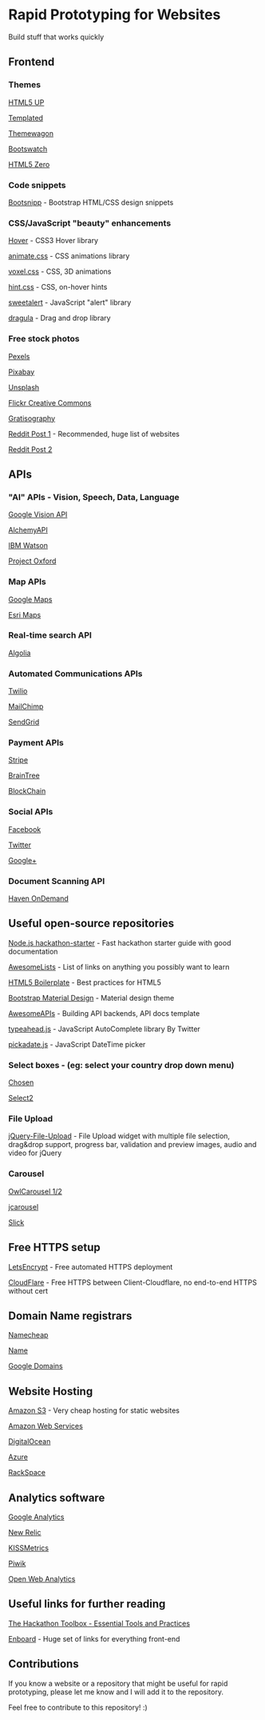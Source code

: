 # Rapid Prototyping for Websites

Build stuff that works quickly

## Frontend
### Themes

[HTML5 UP](http://html5up.net/)

[Templated](http://templated.co/)

[Themewagon](https://themewagon.com/?sortby=rating#skip-to-content)

[Bootswatch](https://bootswatch.com/)

[HTML5 Zero](http://www.html5zero.com/)

### Code snippets

[Bootsnipp](http://bootsnipp.com/) - Bootstrap HTML/CSS design snippets

### CSS/JavaScript "beauty" enhancements

[Hover](https://github.com/IanLunn/Hover) - CSS3 Hover library

[animate.css](https://github.com/daneden/animate.css) - CSS animations library

[voxel.css](https://github.com/HunterLarco/voxel.css) - CSS, 3D animations

[hint.css](https://github.com/chinchang/hint.css) - CSS, on-hover hints 

[sweetalert](https://github.com/t4t5/sweetalert) - JavaScript "alert" library

[dragula](https://github.com/bevacqua/dragula) - Drag and drop library


### Free stock photos

[Pexels](https://www.pexels.com/)

[Pixabay](https://pixabay.com/)

[Unsplash](https://unsplash.com/)

[Flickr Creative Commons](https://www.flickr.com/creativecommons/)

[Gratisography](http://www.gratisography.com/)

[Reddit Post 1](https://www.reddit.com/r/web_design/comments/2v5ts0/ultimate_collection_of_free_stock_photos_websites/) - Recommended, huge list of websites

[Reddit Post 2](https://www.reddit.com/r/Entrepreneur/comments/34iryg/what_are_the_best_royalty_free_stock_image_sites/)

## APIs
### "AI" APIs - Vision, Speech, Data, Language
[Google Vision API](https://cloud.google.com/vision/)

[AlchemyAPI](http://vision.alchemy.ai/)

[IBM Watson](http://www.ibm.com/smarterplanet/us/en/ibmwatson/developercloud/services-catalog.html)

[Project Oxford](https://www.projectoxford.ai/)

### Map APIs
[Google Maps](https://developers.google.com/maps/)

[Esri Maps](https://developers.arcgis.com/)

### Real-time search API
[Algolia](https://www.algolia.com/)

### Automated Communications APIs
[Twilio](https://www.twilio.com/api)

[MailChimp](https://apidocs.mailchimp.com/)

[SendGrid](https://sendgrid.com/docs/API_Reference/index.html)

### Payment APIs
[Stripe](https://stripe.com/docs/api#intro)

[BrainTree](https://www.braintreepayments.com/)

[BlockChain](https://blockchain.info/api)

### Social APIs
[Facebook](https://developers.facebook.com/)

[Twitter](https://dev.twitter.com/overview/documentation)

[Google+](https://developers.google.com/+/web/api/rest/)

### Document Scanning API
[Haven OnDemand](https://dev.havenondemand.com/apis/ocrdocument#overview)

## Useful open-source repositories

[Node.js hackathon-starter](https://github.com/sahat/hackathon-starter) - Fast hackathon starter guide with good documentation

[AwesomeLists](https://github.com/sindresorhus/awesome) - List of links on anything you possibly want to learn

[HTML5 Boilerplate](https://github.com/h5bp/html5-boilerplate) - Best practices for HTML5

[Bootstrap Material Design](https://github.com/FezVrasta/bootstrap-material-design) - Material design theme

[AwesomeAPIs](https://github.com/Kikobeats/awesome-api) - Building API backends, API docs template

[typeahead.js](https://github.com/twitter/typeahead.js) - JavaScript AutoComplete library By Twitter

[pickadate.js](https://github.com/amsul/pickadate.js) - JavaScript DateTime picker

### Select boxes - (eg: select your country drop down menu)

[Chosen](https://github.com/harvesthq/chosen) 

[Select2](https://github.com/select2/select2)

### File Upload 

[jQuery-File-Upload](https://github.com/blueimp/jQuery-File-Upload) - File Upload widget with multiple file selection, drag&drop support, progress bar, validation and preview images, audio and video for jQuery

### Carousel

[OwlCarousel 1/2](https://github.com/OwlFonk/OwlCarousel)

[jcarousel](https://github.com/jsor/jcarousel)

[Slick](https://github.com/kenwheeler/slick)

## Free HTTPS setup

[LetsEncrypt](https://letsencrypt.org/) - Free automated HTTPS deployment

[CloudFlare](https://www.cloudflare.com/ssl/) - Free HTTPS between Client-Cloudflare, no end-to-end HTTPS without cert

## Domain Name registrars
[Namecheap](https://www.namecheap.com/)

[Name](https://www.name.com/)

[Google Domains](https://domains.google.com/about/)

## Website Hosting
[Amazon S3](https://aws.amazon.com/s3/) - Very cheap hosting for static websites

[Amazon Web Services](https://aws.amazon.com/)

[DigitalOcean](https://www.digitalocean.com/)

[Azure](https://azure.microsoft.com/en-us/)

[RackSpace](https://www.rackspace.com/)

## Analytics software
[Google Analytics](https://www.google.com/analytics/)

[New Relic](http://newrelic.com/)

[KISSMetrics](https://www.kissmetrics.com/)

[Piwik](http://piwik.org/)

[Open Web Analytics](http://www.openwebanalytics.com/)

## Useful links for further reading

[The Hackathon Toolbox - Essential Tools and Practices](http://thecodeship.com/general/hackathon-toolbox-essential-tools-practices/)

[Enboard](http://enboard.co/webdesign/) - Huge set of links for everything front-end

## Contributions

If you know a website or a repository that might be useful for rapid prototyping, please let me know and I will add it to the repository.

Feel free to contribute to this repository! :)
